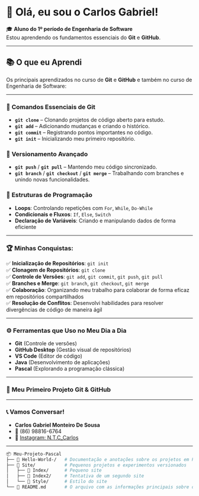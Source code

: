 
# 👋 Olá, eu sou o Carlos Gabriel!  
🎓 **Aluno do 1º período de Engenharia de Software**  
Estou aprendendo os fundamentos essenciais do **Git** e **GitHub**.

---

## 📚 **O que eu Aprendi**  
Os principais aprendizados no curso de **Git** e **GitHub** e também no curso de Engenharia de Software:

---

### 🔹 **Comandos Essenciais de Git**
- **`git clone`** – Clonando projetos de código aberto para estudo.  
- **`git add`** – Adicionando mudanças e criando o histórico. 
- **`git commit`** – Registrando pontos importantes no código.
- **`git init`** – Inicializando meu primeiro repositório. 

### 🔹 **Versionamento Avançado**
- **`git push`** / **`git pull`** – Mantendo meu código sincronizado. 
- **`git branch`** / **`git checkout`** / **`git merge`** – Trabalhando com branches e unindo novas funcionalidades. 

### 🔹 **Estruturas de Programação**
- **Loops**: Controlando repetições com `For`, `While`, `Do-While` 
- **Condicionais e Fluxos**: `If`, `Else`, `Switch`  
- **Declaração de Variáveis**: Criando e manipulando dados de forma eficiente  

---


###  🏆 **Minhas Conquistas**:   
✅ **Inicialização de Repositórios**: `git init`  
✅ **Clonagem de Repositórios**: `git clone`  
✅ **Controle de Versões**: `git add`, `git commit`, `git push`, `git pull`  
✅ **Branches e Merge**: `git branch`, `git checkout`, `git merge`  
✅ **Colaboração**: Organizando meu trabalho para colaborar de forma eficaz em repositórios compartilhados  
✅ **Resolução de Conflitos**: Desenvolvi habilidades para resolver divergências de código de maneira ágil

---

### ⚙️ **Ferramentas que Uso no Meu Dia a Dia**  

- **Git** (Controle de versões)  
- **GitHub Desktop** (Gestão visual de repositórios)  
- **VS Code** (Editor de código)  
- **Java** (Desenvolvimento de aplicações)  
- **Pascal** (Explorando a programação clássica)

---

### 🚀 **Meu Primeiro Projeto Git & GitHub** 

---

### 📞 **Vamos Conversar!**  
- **Carlos Gabriel Monteiro De Sousa**  
- 📱 (86) 98816-6764  
- 📸 [Instagram: N.T.C_Carlos](https://www.instagram.com/ntc_carlos)

---

```bash
📦 Meu-Projeto-Pascal
├── 📁 Hello-World-/   # Documentação e anotações sobre os projetos em Pascal
├── 📁 Site/           # Pequenos projetos e experimentos versionados
│   ├── 📂 Index/      # Pequeno site
│   ├── 📂 Index2/     # Tentativa de um segundo site
│   └── 📂 Style/      # Estilo do site 
└── 📄 README.md       # O arquivo com as informações principais sobre o repositório!
